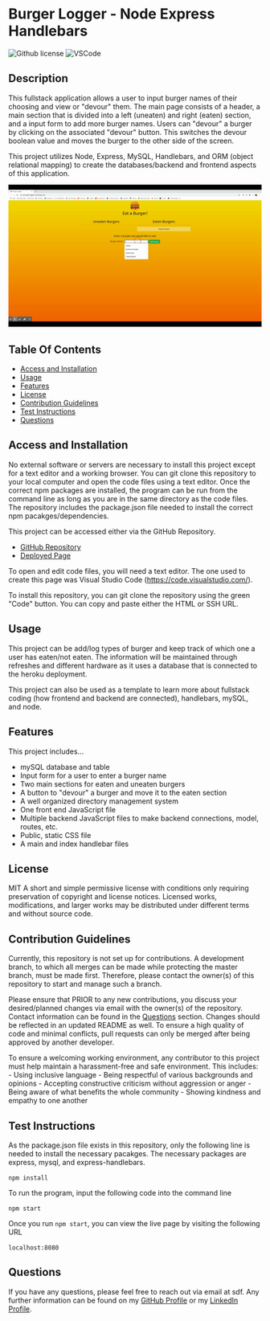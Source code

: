 # Burger Logger - Node Express Handlebars
![Github license](https://img.shields.io/badge/License-MIT-green.svg) ![VSCode](https://img.shields.io/badge/Made%20w-VSCode-0A0E77.svg)

## Description
This fullstack application allows a user to input burger names of their choosing and view or "devour" them. The main page consists of a header, a main section that is divided into a left (uneaten) and right (eaten) section, and a input form to add more burger names. Users can "devour" a burger by clicking on the associated "devour" button. This switches the devour boolean value and moves the burger to the other side of the screen. 

This project utilizes Node, Express, MySQL, Handlebars, and ORM (object relational mapping) to create the databases/backend and frontend aspects of this application. 

![alt-text](./readme_media/demo.gif "Demo Gif")

## Table Of Contents
- [Access and Installation](#Access-and-Installation)
- [Usage](#Usage)
- [Features](#Features)
- [License](#License)
- [Contribution Guidelines](#Contribution-Guidelines)
- [Test Instructions](#Test-Instructions)
- [Questions](#Questions)

## Access and Installation

No external software or servers are necessary to install this project except for a text editor and a working browser. You can git clone this repository to your local computer and open the code files using a text editor. Once the correct npm packages are installed, the program can be run from the command line as long as you are in the same directory as the code files. The repository includes the package.json file needed to install the correct npm pacakges/dependencies. 

This project can be accessed either via the GitHub Repository.

- [GitHub Repository](https://github.com/sophia2798/burger_logger)
- [Deployed Page](https://sj-burger-logger.herokuapp.com/)

To open and edit code files, you will need a text editor. The one used to create this page was Visual Studio Code (https://code.visualstudio.com/).

To install this repository, you can git clone the repository using the green "Code" button. You can copy and paste either the HTML or SSH URL.

## Usage
This project can be add/log types of burger and keep track of which one a user has eaten/not eaten. The information will be maintained through refreshes and different hardware as it uses a database that is connected to the heroku deployment.

This project can also be used as a template to learn more about fullstack coding (how frontend and backend are connected), handlebars, mySQL, and node.

## Features
This project includes...

- mySQL database and table
- Input form for a user to enter a burger name
- Two main sections for eaten and uneaten burgers
- A button to "devour" a burger and move it to the eaten section
- A well organized directory management system
- One front end JavaScript file
- Multiple backend JavaScript files to make backend connections, model, routes, etc.
- Public, static CSS file
- A main and index handlebar files

## License
MIT
A short and simple permissive license with conditions only requiring preservation of copyright and license notices. Licensed works, modifications, and larger works may be distributed under different terms and without source code.

## Contribution Guidelines
Currently, this repository is not set up for contributions. A development branch, to which all merges can be made while protecting the master branch, must be made first. Therefore, please contact the owner(s) of this repository to start and manage such a branch.

Please ensure that PRIOR to any new contributions, you discuss your desired/planned changes via email with the owner(s) of the repository. Contact information can be found in the [Questions](#Questions) section. Changes should be reflected in an updated README as well. To ensure a high quality of code and minimal conflicts, pull requests can only be merged after being approved by another developer. 

To ensure a welcoming working environment, any contributor to this project must help maintain a harassment-free and safe environment. This includes:
    - Using inclusive language
    - Being respectful of various backgrounds and opinions
    - Accepting constructive criticism without aggression or anger
    - Being aware of what benefits the whole community
    - Showing kindness and empathy to one another

## Test Instructions
As the package.json file exists in this repository, only the following line is needed to install the necessary pacakges. The necessary packages are express, mysql, and express-handlebars.

    npm install

To run the program, input the following code into the command line

    npm start
Once you run `npm start`, you can view the live page by visiting the following URL

    localhost:8080

## Questions
If you have any questions, please feel free to reach out via email at sdf. Any further information can be found on my [GitHub Profile](https://github.com/sophia2798) or my [LinkedIn Profile](https://linkedin.com/in/sophia2798).